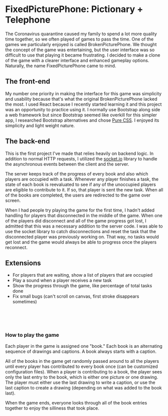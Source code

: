 # FixedPicturePhone: Pictionary + Telephone

The Coronavirus quarantine caused my family to spend a lot more quality time together, so we often played of games to pass the time. One of the games we particularly enjoyed is called BrokenPicturePhone. We thought the concept of the game was entertaining, but the user interface was so difficult to use that playing it became frustrating. I decided to make a clone of the game with a clearer interface and enhanced gameplay options. Naturally, the name FixedPicturePhone came to mind.

## The front-end
My number one priority in making the interface for this game was simplicity and usability because that's what the original BrokenPicturePhone lacked the most. I used React because I recently started learning it and this project was an opportunity to practice using it. I normally use Bootstrap along side a web framework but since Bootstrap seemed like overkill for this simpler app, I researched Bootstrap alternatives and chose [Pure CSS](https://purecss.io/). I enjoyed its simplicity and light weight nature. 

## The back-end
This is the first project I've made that relies heavily on backend logic. In addition to normal HTTP requests, I utilized the [socket.io](https://socket.io/) library to handle the asynchronous events between the client and the server. 

The server keeps track of the progress of every book and also which players are occupied with a task. Whenever any player finishes a task, the state of each book is reevaluated to see if any of the unoccupied players are eligible to contribute to it. If so, that player is sent the new task. When all of the books are completed, the users are redirected to the game over screen. 

When I had people try playing the game for the first time, I hadn't added handling for players that disconnected in the middle of the game. When one of the players did disconnect and all of the game progress got lost, I admitted that this was a necessary addition to the server code. I was able to use the socket library to catch disconnections and reset the task that the disconnected player was previously working on. That way, no tasks would get lost and the game would always be able to progress once the players reconnect.

## Extensions
* For players that are waiting, show a list of players that are occupied
* Play a sound when a player receives a new task
* Show the progress through the game, like percentage of total tasks done
* Fix small bugs (can't scroll on canvas, first stroke disappears sometimes)

<br />
<br />
<br />

### How to play the game
Each player in the game is assigned one "book." Each book is an alternating sequence of drawings and captions. A book always starts with a caption. 

All of the books in the game get randomly passed around to all the players until every player has contributed to every book once (can be customized configuration files). When a player is contributing to a book, the player sees only the last entry to the book, which is either one picture or one drawing. The player must either use the last drawing to write a caption, or use the last caption to create a drawing (depending on what was added to the book last).

When the game ends, everyone looks through all of the book entries together to enjoy the silliness that took place. 
